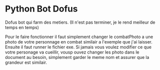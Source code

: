 # Python Bot Dofus
Dofus bot qui farm des metiers. (Il n'est pas terminer, je le rend meilleur de temps en temps)

Pour le faire fonctionner il faut simplement changer le combatPhoto a une photo de votre personnage en combat similair a l'exemple que j'ai laisser. Ensuite il faut runner le fichier exe.
Si jamais vous voulez modifier ce que votre personage va cueillir, vousp ouvez changer les photo dans le document au besoin, simplement garder le meme nom et assurer que la grandeur est similair.

